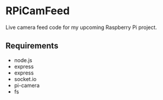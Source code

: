 # RPiCamFeed
Live camera feed code for my upcoming Raspberry Pi project. 
<h2>Requirements</h2>
<ul>
<li>node.js  </li>
  <li>express</li>
  <li>express</li>
  <li>socket.io</li>
  <li>pi-camera</li>
  <li>fs</li>
  </ul>
